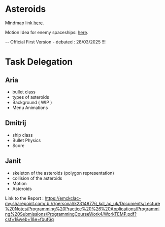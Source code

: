 # Asteroids

Mindmap link [here](https://coggle.it/diagram/Z9GBtkGNzdcZ32hz/t/delegation/e9d66761f34746b5971931e65bfa979950f5116c8969678dbbcac67cc78f7f64).

Motion Idea for enemy spaceships: [here](https://natureofcode.com/autonomous-agents/). 

-- Official First Version - debuted : 28/03/2025 !!!

# Task Delegation

## Aria
- bullet class
- types of asteroids
- Background ( WIP )
- Menu Animations
## Dmitrij
- ship class
- Bullet Physics
- Score 
## Janit
- skeleton of the asteroids (polygon representation)
- collision of the asteroids
- Motion
- Asteroids


Link to the Report : https://emckclac-my.sharepoint.com/:b:/r/personal/k23148776_kcl_ac_uk/Documents/Lecture%20Notes/Programming%20Practice%20%26%20Applications/Programming%20Submissions/ProgrammingCourseWork4/WorkTEMP.pdf?csf=1&web=1&e=fbuf6q


